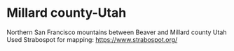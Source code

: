 # Millard county-Utah
Northern San Francisco mountains between Beaver and Millard county Utah <br>
Used Strabospot for mapping: https://www.strabospot.org/
